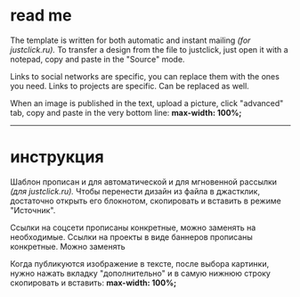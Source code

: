 # read me

The template is written for both automatic and instant mailing <i>(for justclick.ru).</i>
To transfer a design from the file to justclick, just open it with a notepad, copy and paste in the "Source" mode.

Links to social networks are specific, you can replace them with the ones you need. Links to projects are specific. Can be replaced as well.

When an image is published in the text, upload a picture, click "advanced" tab, copy and paste in the very bottom line: <b>max-width: 100%;</b>

-----------------------------------------------

# инструкция

Шаблон прописан и для автоматической и для мгновенной рассылки <i>(для justclick.ru).</i>
Чтобы перенести дизайн из файла в джастклик, достаточно открыть его блокнотом, скопировать и вставить в режиме "Источник".

Ссылки на соцсети прописаны конкретные, можно заменять на необходимые. Ссылки на проекты в виде баннеров прописаны конкретные. Можно заменять

Когда публикуются изображение в тексте, после выбора картинки, нужно нажать вкладку "дополнительно" и в самую нижнюю строку скопировать и вставить: <b> max-width: 100%;</b>
